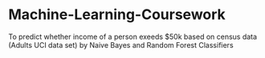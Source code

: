 # Machine-Learning-Coursework
To predict whether income of a person exeeds $50k based on census data (Adults UCI data set) by Naive Bayes and Random Forest Classifiers
